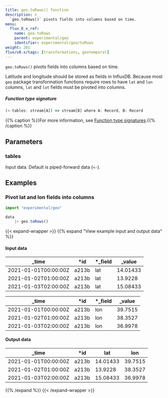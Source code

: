 ```yaml
---
title: geo.toRows() function
description: >
  `geo.toRows()` pivots fields into columns based on time.
menu:
  flux_0_x_ref:
    name: geo.toRows
    parent: experimental/geo
    identifier: experimental/geo/toRows
weight: 201
flux/v0.x/tags: [transformations, geotemporal]
---
```


<!------------------------------------------------------------------------------

IMPORTANT: This page was generated from comments in the Flux source code. Any
edits made directly to this page will be overwritten the next time the
documentation is generated. 

To make updates to this documentation, update the function comments above the
function definition in the Flux source code:

https://github.com/influxdata/flux/blob/master/stdlib/experimental/geo/geo.flux#L548-L550

Contributing to Flux: https://github.com/influxdata/flux#contributing
Fluxdoc syntax: https://github.com/influxdata/flux/blob/master/docs/fluxdoc.md

------------------------------------------------------------------------------->

`geo.toRows()` pivots fields into columns based on time.

Latitude and longitude should be stored as fields in InfluxDB.
Because most `geo` package transformation functions require rows to have
`lat` and `lon` columns, `lat` and `lot` fields must be pivoted into columns.

##### Function type signature

```js
(<-tables: stream[A]) => stream[B] where A: Record, B: Record
```

{{% caption %}}For more information, see [Function type signatures](/flux/v0.x/function-type-signatures/).{{% /caption %}}

## Parameters

### tables

Input data. Default is piped-forward data (`<-`).




## Examples

### Pivot lat and lon fields into columns

```js
import "experimental/geo"

data
    |> geo.toRows()

```

{{< expand-wrapper >}}
{{% expand "View example input and output data" %}}

#### Input data

| _time                | *id   | *_field | _value   |
| -------------------- | ----- | ------- | -------- |
| 2021-01-01T00:00:00Z | a213b | lat     | 14.01433 |
| 2021-01-02T01:00:00Z | a213b | lat     | 13.9228  |
| 2021-01-03T02:00:00Z | a213b | lat     | 15.08433 |

| _time                | *id   | *_field | _value  |
| -------------------- | ----- | ------- | ------- |
| 2021-01-01T00:00:00Z | a213b | lon     | 39.7515 |
| 2021-01-02T01:00:00Z | a213b | lon     | 38.3527 |
| 2021-01-03T02:00:00Z | a213b | lon     | 36.9978 |


#### Output data

| _time                | *id   | lat      | lon     |
| -------------------- | ----- | -------- | ------- |
| 2021-01-01T00:00:00Z | a213b | 14.01433 | 39.7515 |
| 2021-01-02T01:00:00Z | a213b | 13.9228  | 38.3527 |
| 2021-01-03T02:00:00Z | a213b | 15.08433 | 36.9978 |

{{% /expand %}}
{{< /expand-wrapper >}}
